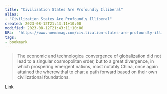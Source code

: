 ```yaml
---
title: "Civilization States Are Profoundly Illiberal"
alias:
- "Civilization States Are Profoundly Illiberal"
created: 2023-08-12T21:43:11+10:00
modified: 2023-08-12T21:43:11+10:00
URL:  "https://www.noemamag.com/civilization-states-are-profoundly-illiberal"
tags:
- bookmark
---
```


> The economic and technological convergence of globalization did not lead to a singular cosmopolitan order, but to a great divergence, in which prospering emergent nations, most notably China, once again attained the wherewithal to chart a path forward based on their own civilizational foundations.

[Link](https://www.noemamag.com/civilization-states-are-profoundly-illiberal)